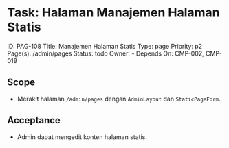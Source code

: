 # Task: Halaman Manajemen Halaman Statis
ID: PAG-108
Title: Manajemen Halaman Statis
Type: page
Priority: p2
Page(s): /admin/pages
Status: todo
Owner: -
Depends On: CMP-002, CMP-019

## Scope
- Merakit halaman `/admin/pages` dengan `AdminLayout` dan `StaticPageForm`.

## Acceptance
- Admin dapat mengedit konten halaman statis.
